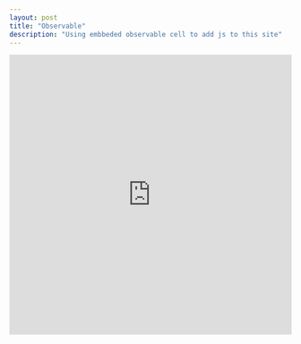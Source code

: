 ```yaml
---
layout: post
title: "Observable"
description: "Using embbeded observable cell to add js to this site"
---
```


<iframe width="100%" height="500" frameborder="0"
  src="https://observablehq.com/embed/d229805aa9f649a1?cell=*"></iframe>